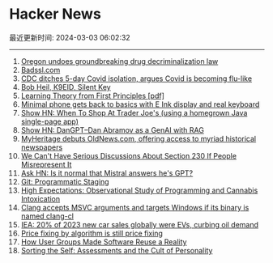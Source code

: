 # Hacker News

最近更新时间: 2024-03-03 06:02:32

--- 
1. [Oregon undoes groundbreaking drug decriminalization law](https://www.theguardian.com/us-news/2024/mar/02/oregon-overturn-drug-decriminalize-law) 
2. [Badssl.com](https://badssl.com/) 
3. [CDC ditches 5-day Covid isolation, argues Covid is becoming flu-like](https://arstechnica.com/science/2024/03/cdc-ditches-5-day-covid-isolation-argues-covid-is-becoming-flu-like/) 
4. [Bob Heil, K9EID, Silent Key](https://www.arrl.org/news/bob-heil-k9eid-silent-key) 
5. [Learning Theory from First Principles [pdf]](https://www.di.ens.fr/%7Efbach/ltfp_book.pdf) 
6. [Minimal phone gets back to basics with E Ink display and real keyboard](https://newatlas.com/mobile-technology/minimal-phone-eink-keyboard/) 
7. [Show HN: When To Shop At Trader Joe's (using a homegrown Java single-page app)](https://frequal.com/Perspectives/WhenToShopAtTraderJoes.html) 
8. [Show HN: DanGPT–Dan Abramov as a GenAI with RAG](https://dangpt.vercel.app/) 
9. [MyHeritage debuts OldNews.com, offering access to myriad historical newspapers](https://techcrunch.com/2024/03/01/myheritage-launches-oldnews-com-a-website-with-access-to-millions-of-historical-newspaper-pages/) 
10. [We Can't Have Serious Discussions About Section 230 If People Misrepresent It](https://www.techdirt.com/2024/03/01/we-cant-have-serious-discussions-about-section-230-if-people-keep-misrepresenting-it/) 
11. [Ask HN: Is it normal that Mistral answers he's GPT?](https://news.ycombinator.com/item?id=39575326) 
12. [Git: Programmatic Staging](https://choly.ca/post/git-programmatic-staging/) 
13. [High Expectations: Observational Study of Programming and Cannabis Intoxication](https://arxiv.org/abs/2402.19194) 
14. [Clang accepts MSVC arguments and targets Windows if its binary is named clang-cl](https://github.com/llvm/llvm-project/blob/8ec28af8eaff5acd0df3e53340159c034f08533d/clang/lib/Driver/Driver.cpp) 
15. [IEA: 20% of 2023 new car sales globally were EVs, curbing oil demand](https://electrek.co/2024/03/02/1-in-5-new-car-sales-globally-in-were-evs-in-2023-oil-demand-iea/) 
16. [Price fixing by algorithm is still price fixing](https://www.ftc.gov/business-guidance/blog/2024/03/price-fixing-algorithm-still-price-fixing) 
17. [How User Groups Made Software Reuse a Reality](https://ztoz.blog/posts/user-group-reuse/) 
18. [Sorting the Self: Assessments and the Cult of Personality](https://hedgehogreview.com/issues/missing-character/articles/sorting-the-self) 
